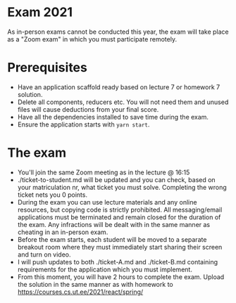 # Exam 2021

As in-person exams cannot be conducted this year, the exam will take place as a
"Zoom exam" in which you must participate remotely.

# Prerequisites

* Have an application scaffold ready based on lecture 7 or homework 7 solution.
* Delete all components, reducers etc. You will not need them and unused files
  will cause deductions from your final score.
* Have all the dependencies installed to save time during the exam.
* Ensure the application starts with `yarn start`.

# The exam

* You'll join the same Zoom meeting as in the lecture @ 16:15
* ./ticket-to-student.md will be updated and you can check, based on your
  matriculation nr, what ticket you must solve. Completing the wrong ticket
  nets you 0 points.
* During the exam you can use lecture materials and any online resources, but
  copying code is strictly prohibited. All messaging/email applications must be
  terminated and remain closed for the duration of the exam. Any infractions
  will be dealt with in the same manner as cheating in an in-person exam.
* Before the exam starts, each student will be moved to a separate breakout
  room where they must immediately start sharing their screen and turn on
  video. 
* I will push updates to both ./ticket-A.md and ./ticket-B.md containing
  requirements for the application which you must implement.
* From this moment, you will have 2 hours to complete the exam. Upload the
  solution in the same manner as with homework to
  https://courses.cs.ut.ee/2021/react/spring/
